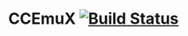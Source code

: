 # CCEmuX [![Build Status](https://travis-ci.org/Lignumm/CCEmuX.svg?branch=master)](https://travis-ci.org/Lignumm/CCEmuX)